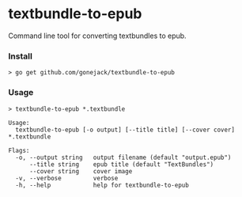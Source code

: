 # textbundle-to-epub

Command line tool for converting textbundles to epub.

### Install
```shell
> go get github.com/gonejack/textbundle-to-epub
```

### Usage
```shell
> textbundle-to-epub *.textbundle
```
```
Usage:
  textbundle-to-epub [-o output] [--title title] [--cover cover] *.textbundle

Flags:
  -o, --output string   output filename (default "output.epub")
      --title string    epub title (default "TextBundles")
      --cover string    cover image
  -v, --verbose         verbose
  -h, --help            help for textbundle-to-epub
```
